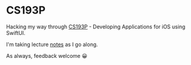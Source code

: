 # CS193P
Hacking my way through [CS193P](https://cs193p.sites.stanford.edu/) - Developing Applications for iOS using SwiftUI.

I'm taking lecture [notes](NOTES.md) as I go along.

As always, feedback welcome 😀

